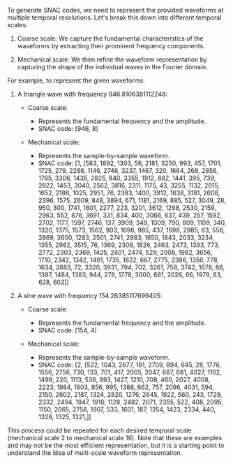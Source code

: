 To generate SNAC codes, we need to represent the provided waveforms at multiple temporal resolutions. Let's break this down into different temporal scales:

1. Coarse scale: We capture the fundamental characteristics of the waveforms by extracting their prominent frequency components.

2. Mechanical scale: We then refine the waveform representation by capturing the shape of the individual waves in the Fourier domain.

For example, to represent the given waveforms:

1. A triangle wave with frequency 946.8106381112248:
   - Coarse scale:
     - Represents the fundamental frequency and the amplitude.
     - SNAC code: [946, 8]
   
   - Mechanical scale:
     - Represents the sample-by-sample waveform.
     - SNAC code: [1, [583, 1892, 1303, 56, 2181, 3250, 993, 457, 1701, 1725, 279, 2286, 1146, 2746, 3237, 1467, 320, 1664, 268, 2856, 1785, 3306, 1435, 2825, 840, 3355, 1912, 882, 1441, 395, 739, 2822, 1453, 3040, 2562, 3816, 2311, 1175, 43, 3255, 1132, 2915, 1652, 2186, 1025, 2951, 76, 2383, 1400, 3812, 1636, 3181, 2608, 2396, 1575, 2609, 848, 3894, 671, 1181, 2169, 885, 527, 3049, 28, 950, 300, 1741, 1801, 2277, 223, 3201, 3612, 1298, 2530, 2159, 2963, 552, 876, 3691, 331, 834, 400, 3066, 637, 439, 257, 1592, 2702, 1177, 1597, 2746, 137, 3909, 349, 1009, 790, 809, 1109, 340, 1320, 1375, 1573, 1562, 903, 1696, 985, 437, 1598, 2985, 63, 556, 2869, 3600, 1283, 2501, 2741, 2983, 1650, 1843, 2033, 3234, 1355, 2982, 3515, 76, 1369, 2308, 1826, 2463, 2473, 1393, 773, 2772, 2303, 2369, 1425, 2401, 2474, 529, 2006, 1982, 3656, 1710, 2342, 1342, 1491, 1735, 1622, 667, 2775, 2386, 1356, 778, 1634, 2883, 72, 3320, 3931, 794, 702, 3261, 758, 3742, 1678, 88, 1387, 1484, 1383, 944, 278, 1778, 3000, 661, 2026, 66, 1979, 83, 628, 602]]
   
2. A sine wave with frequency 154.26385117699405:
   - Coarse scale:
     - Represents the fundamental frequency and the amplitude.
     - SNAC code: [154, 4]
   
   - Mechanical scale:
     - Represents the sample-by-sample waveform.
     - SNAC code: [2, [522, 1043, 2677, 161, 2709, 894, 645, 28, 1776, 1556, 2756, 730, 133, 701, 417, 2005, 2047, 687, 681, 4027, 1102, 1499, 220, 1113, 536, 893, 1427, 1210, 708, 460, 2027, 4008, 2223, 1984, 1803, 856, 995, 1388, 662, 757, 2096, 4031, 594, 2150, 2602, 2187, 1324, 2820, 1276, 2645, 1922, 560, 243, 1729, 2332, 2494, 1947, 1910, 1128, 2482, 2071, 2355, 522, 408, 2095, 1150, 2065, 2758, 1907, 533, 1601, 187, 1354, 1423, 2334, 440, 1328, 1325, 1321,]]

This process could be repeated for each desired temporal scale (mechanical scale 2 to mechanical scale 16). Note that these are examples and may not be the most efficient representation, but it is a starting point to understand the idea of multi-scale waveform representation.                              